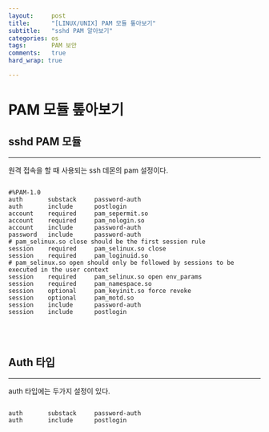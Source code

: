 ```yaml
---
layout:		post
title:		"[LINUX/UNIX] PAM 모듈 톺아보기"
subtitle:	"sshd PAM 알아보기"
categories:	os
tags:		PAM 보안
comments:	true
hard_wrap: true

---
```


# PAM 모듈 톺아보기

## sshd PAM 모듈
---

원격 접속을 할 때 사용되는 ssh 데몬의 pam 설정이다.
<pre><code>
#%PAM-1.0
auth       substack     password-auth
auth       include      postlogin
account    required     pam_sepermit.so
account    required     pam_nologin.so
account    include      password-auth
password   include      password-auth
# pam_selinux.so close should be the first session rule
session    required     pam_selinux.so close
session    required     pam_loginuid.so
# pam_selinux.so open should only be followed by sessions to be executed in the user context
session    required     pam_selinux.so open env_params
session    required     pam_namespace.so
session    optional     pam_keyinit.so force revoke
session    optional     pam_motd.so
session    include      password-auth
session    include      postlogin
</code></pre>
<br>
<br>

## Auth 타입
---

auth 타입에는 두가지 설정이 있다.

<pre><code>
auth       substack     password-auth
auth       include      postlogin
</code></pre>

